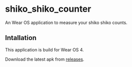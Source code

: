 # shiko_shiko_counter

An Wear OS application to measure your shiko shiko counts.

## Intallation

This application is build for Wear OS 4.

Download the latest apk from [releases](https://github.com/mervyn-teo/shiko_shiko_counter/releases).


